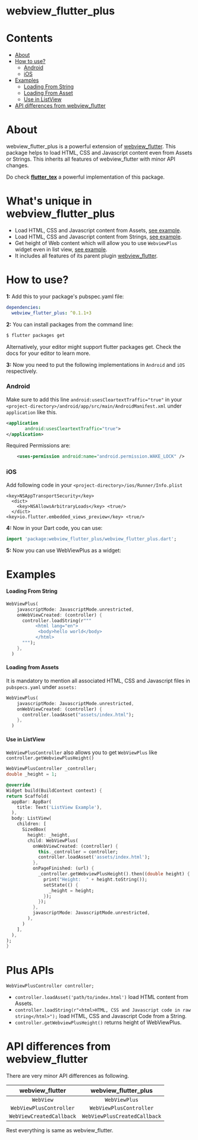# webview_flutter_plus

# Contents
* [About](#about)
* [How to use?](#how-to-use)
   * [Android](#android)
   * [iOS](#ios)
* [Examples](#examples)
    * [Loading From String](#loading-from-string)
    * [Loading From Asset](#loading-from-assets)
    * [Use in ListView](#use-in-listview)
* [API differences from webview_flutter](#api-differences-from-webview_flutter)

# About
webview_flutter_plus is a powerful extension of [webview_flutter](https://pub.dartlang.org/packages/webview_flutter). This package helps to load HTML, CSS and Javascript content even from Assets or Strings. This inherits all features of webview_flutter with minor API changes.

Do check [**flutter_tex**](https://pub.dartlang.org/packages/flutter_tex) a powerful implementation of this package.


# What's unique in webview_flutter_plus
* Load HTML, CSS and Javascript content from Assets, [see example](#loading-from-assets).
* Load HTML, CSS and Javascript content from Strings, [see example](#loading-from-string).
* Get height of Web content which will allow you to use `WebviewPlus` widget even in list view, [see example](#use-in-listview).
* It includes all features of its parent plugin [webview_flutter](https://pub.dartlang.org/packages/webview_flutter).

# How to use?
**1:** Add this to your package's pubspec.yaml file:

```yaml
dependencies:
  webview_flutter_plus: ^0.1.1+3
```

**2:** You can install packages from the command line:

```bash
$ flutter packages get
```

Alternatively, your editor might support flutter packages get. Check the docs for your editor to learn more.


**3:** Now you need to put the following implementations in `Android` and `iOS` respectively.

### Android
Make sure to add this line `android:usesCleartextTraffic="true"` in your `<project-directory>/android/app/src/main/AndroidManifest.xml` under `application` like this.
```xml
<application
       android:usesCleartextTraffic="true">
</application>
```

Required Permissions are:
```xml
    <uses-permission android:name="android.permission.WAKE_LOCK" />
```
### iOS
Add following code in your `<project-directory>/ios/Runner/Info.plist`
```plist
<key>NSAppTransportSecurity</key>
  <dict>
    <key>NSAllowsArbitraryLoads</key> <true/>
  </dict>
<key>io.flutter.embedded_views_preview</key> <true/> 
```

**4:** Now in your Dart code, you can use:

```dart
import 'package:webview_flutter_plus/webview_flutter_plus.dart'; 
```

**5:** Now you can use WebViewPlus as a widget:

# Examples

#### Loading From String
```dart
WebViewPlus(
    javascriptMode: JavascriptMode.unrestricted,
    onWebViewCreated: (controller) {
      controller.loadString(r"""
           <html lang="en">
            <body>hello world</body>
           </html>
      """);
    },
  )
```

#### Loading from Assets
It is mandatory to mention all associated HTML, CSS and Javascript files in `pubspecs.yaml` under `assets:`
```dart
WebViewPlus(
    javascriptMode: JavascriptMode.unrestricted,
    onWebViewCreated: (controller) {
      controller.loadAsset("assets/index.html");
    },
  )
```

#### Use in ListView
`WebViewPlusController` also allows you to get `WebViewPlus` like `controller.getWebviewPlusHeight()`

```dart
WebViewPlusController _controller;
double _height = 1;

@override
Widget build(BuildContext context) {
return Scaffold(
  appBar: AppBar(
    title: Text('ListView Example'),
  ),
  body: ListView(
    children: [
      SizedBox(
        height: _height,
        child: WebViewPlus(
          onWebViewCreated: (controller) {
            this._controller = controller;
            controller.loadAsset('assets/index.html');
          },
          onPageFinished: (url) {
            _controller.getWebviewPlusHeight().then((double height) {
              print("Height:  " + height.toString());
              setState(() {
                _height = height;
              });
            });
          },
          javascriptMode: JavascriptMode.unrestricted,
        ),
      )
    ],
  ),
);
}
```

# Plus APIs
`WebViewPlusController controller;`

* `controller.loadAsset('path/to/index.html')` load HTML content from Assets.
* `controller.loadString(r"<html>HTML, CSS and Javascript code in raw string</html>");` load HTML, CSS and Javascript Code from a String.
* `controller.getWebviewPlusHeight()` returns height of WebViewPlus.

# API differences from webview_flutter
There are very minor API differences as following.

webview_flutter          |webview_flutter_plus
:-----------------------:|:---------------------------:
`WebView`                |`WebViewPlus`
`WebViewPlusController`  |`WebViewPlusController`
`WebViewCreatedCallback` |`WebViewPlusCreatedCallback`

Rest everything is same as webview_flutter.